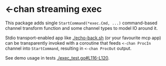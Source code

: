 # <-chan streaming exec

This package adds single `StartCommand(*exec.Cmd, ...)` command-based channel transform function and some channel types to model IO around it.

Stdio transport-enabled app like [./echo-back.sh](./echo-back.sh) (or your favourite mcp app) can be transparently invoked with a coroutine that feeds `<-chan ProcIn ` channel into `StartCommand`, resulting in `<-chan ProcOut` output.

See demo usage in tests [./exec_test.go#L116-L120](./exec_test.go#L116-L120).
